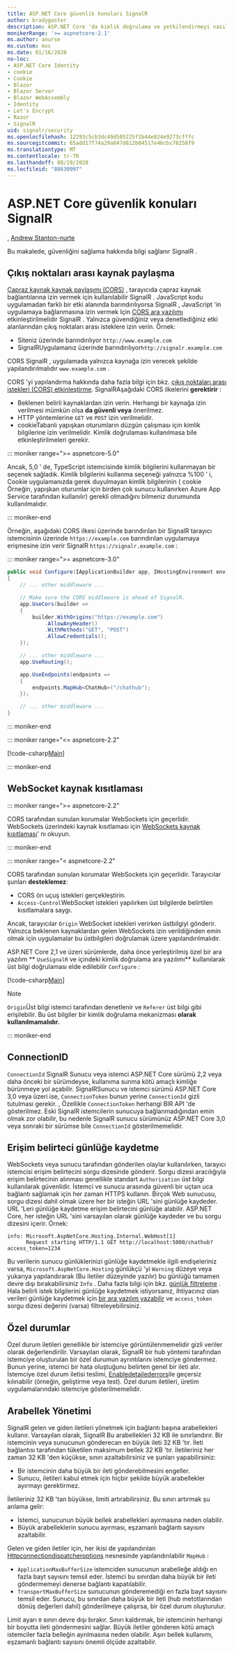 ```yaml
---
title: ASP.NET Core güvenlik konuları SignalR
author: bradygaster
description: ASP.NET Core 'da kimlik doğrulama ve yetkilendirmeyi nasıl kullanacağınızı öğrenin SignalR .
monikerRange: '>= aspnetcore-2.1'
ms.author: anurse
ms.custom: mvc
ms.date: 01/16/2020
no-loc:
- ASP.NET Core Identity
- cookie
- Cookie
- Blazor
- Blazor Server
- Blazor WebAssembly
- Identity
- Let's Encrypt
- Razor
- SignalR
uid: signalr/security
ms.openlocfilehash: 12293c5cb3dc49d505225f1b44e824e9273cfffc
ms.sourcegitcommit: 65add17f74a29a647d812b04517e46cbc78258f9
ms.translationtype: MT
ms.contentlocale: tr-TR
ms.lasthandoff: 08/19/2020
ms.locfileid: "88630997"
---
```

# <a name="security-considerations-in-aspnet-core-no-locsignalr"></a>ASP.NET Core güvenlik konuları SignalR

, [Andrew Stanton-nurte](https://twitter.com/anurse)

Bu makalede, güvenliğini sağlama hakkında bilgi sağlanır SignalR .

## <a name="cross-origin-resource-sharing"></a>Çıkış noktaları arası kaynak paylaşma

[Çapraz kaynak kaynak paylaşımı (CORS)](https://www.w3.org/TR/cors/) , tarayıcıda çapraz kaynak bağlantılarına izin vermek için kullanılabilir SignalR . JavaScript kodu uygulamadan farklı bir etki alanında barındırılıyorsa SignalR , JavaScript 'in uygulamaya bağlanmasına izin vermek Için [CORS ara yazılımı](xref:security/cors) etkinleştirilmelidir SignalR . Yalnızca güvendiğiniz veya denetlediğiniz etki alanlarından çıkış noktaları arası isteklere izin verin. Örnek:

* Siteniz üzerinde barındırılıyor `http://www.example.com`
* SignalRUygulamanız üzerinde barındırılıyor`http://signalr.example.com`

CORS SignalR , uygulamada yalnızca kaynağa izin verecek şekilde yapılandırılmalıdır `www.example.com` .

CORS 'yi yapılandırma hakkında daha fazla bilgi için bkz. [çıkış noktaları arası istekleri (CORS) etkinleştirme](xref:security/cors). SignalRAşağıdaki CORS ilkelerini **gerektirir** :

* Beklenen belirli kaynaklardan izin verin. Herhangi bir kaynağa izin verilmesi mümkün olsa **da güvenli veya** önerilmez.
* HTTP yöntemlerine `GET` ve `POST` izin verilmelidir.
* cookieTabanlı yapışkan oturumların düzgün çalışması için kimlik bilgilerine izin verilmelidir. Kimlik doğrulaması kullanılmasa bile etkinleştirilmeleri gerekir.

::: moniker range=">= aspnetcore-5.0"

Ancak, 5,0 ' de, TypeScript istemcisinde kimlik bilgilerini kullanmayan bir seçenek sağladık.
Kimlik bilgilerini kullanma seçeneği yalnızca %100 ' i, Cookie uygulamanızda gerek duyulmayan kimlik bilgilerinin ( cookie Örneğin, yapışkan oturumlar için birden çok sunucu kullanırken Azure App Service tarafından kullanılır) gerekli olmadığını bilmeniz durumunda kullanılmalıdır.

::: moniker-end

Örneğin, aşağıdaki CORS ilkesi üzerinde barındırılan bir SignalR tarayıcı istemcisinin üzerinde `https://example.com` barındırılan uygulamaya erişmesine izin verir SignalR `https://signalr.example.com` :

::: moniker range=">= aspnetcore-3.0"

```csharp
public void Configure(IApplicationBuilder app, IHostingEnvironment env)
{
    // ... other middleware ...

    // Make sure the CORS middleware is ahead of SignalR.
    app.UseCors(builder =>
    {
        builder.WithOrigins("https://example.com")
            .AllowAnyHeader()
            .WithMethods("GET", "POST")
            .AllowCredentials();
    });

    // ... other middleware ...
    app.UseRouting();

    app.UseEndpoints(endpoints =>
    {
        endpoints.MapHub<ChatHub>("/chathub");
    });

    // ... other middleware ...
}
```

::: moniker-end

::: moniker range="<= aspnetcore-2.2"

[!code-csharp[Main](security/sample/Startup.cs?name=snippet1)]

::: moniker-end

## <a name="websocket-origin-restriction"></a>WebSocket kaynak kısıtlaması

::: moniker range=">= aspnetcore-2.2"

CORS tarafından sunulan korumalar WebSockets için geçerlidir. WebSockets üzerindeki kaynak kısıtlaması için [WebSockets kaynak kısıtlaması](xref:fundamentals/websockets#websocket-origin-restriction)' nı okuyun.

::: moniker-end

::: moniker range="< aspnetcore-2.2"

CORS tarafından sunulan korumalar WebSockets için geçerlidir. Tarayıcılar şunları **desteklemez**:

* CORS ön uçuş istekleri gerçekleştirin.
* `Access-Control`WebSocket istekleri yapılırken üst bilgilerde belirtilen kısıtlamalara saygı.

Ancak, tarayıcılar `Origin` WebSocket istekleri verirken üstbilgiyi gönderir. Yalnızca beklenen kaynaklardan gelen WebSockets izin verildiğinden emin olmak için uygulamalar bu üstbilgileri doğrulamak üzere yapılandırılmalıdır.

ASP.NET Core 2,1 ve üzeri sürümlerde, daha önce yerleştirilmiş özel bir ara yazılım ** `UseSignalR` ve içindeki kimlik doğrulama ara yazılımı** kullanılarak üst bilgi doğrulaması elde edilebilir `Configure` :

[!code-csharp[Main](security/sample/Startup.cs?name=snippet2)]

> [!NOTE]
> `Origin`Üst bilgi istemci tarafından denetlenir ve `Referer` üst bilgi gibi erişilebilir. Bu üst bilgiler bir kimlik doğrulama mekanizması **olarak kullanılmamalıdır.**

::: moniker-end

## <a name="connectionid"></a>ConnectionID

`ConnectionId` SignalR Sunucu veya istemci ASP.NET Core sürümü 2,2 veya daha önceki bir sürümdeyse, kullanıma sunma kötü amaçlı kimliğe bürünmeye yol açabilir. SignalRSunucu ve istemci sürümü ASP.NET Core 3,0 veya üzeri ise, `ConnectionToken` bunun yerine `ConnectionId` gizli tutulması gerekir. , Özellikle `ConnectionToken` herhangi BIR API 'de gösterilmez.  Eski SignalR istemcilerin sunucuya bağlanmadığından emin olmak zor olabilir, bu nedenle SignalR sunucu sürümünüz ASP.NET Core 3,0 veya sonraki bir sürümse bile `ConnectionId` gösterilmemelidir.

## <a name="access-token-logging"></a>Erişim belirteci günlüğe kaydetme

WebSockets veya sunucu tarafından gönderilen olaylar kullanılırken, tarayıcı istemcisi erişim belirtecini sorgu dizesinde gönderir. Sorgu dizesi aracılığıyla erişim belirtecinin alınması genellikle standart `Authorization` üst bilgi kullanılarak güvenlidir. İstemci ve sunucu arasında güvenli bir uçtan uca bağlantı sağlamak için her zaman HTTPS kullanın. Birçok Web sunucusu, sorgu dizesi dahil olmak üzere her bir isteğin URL 'sini günlüğe kaydeder. URL 'Leri günlüğe kaydetme erişim belirtecini günlüğe alabilir. ASP.NET Core, her isteğin URL 'sini varsayılan olarak günlüğe kaydeder ve bu sorgu dizesini içerir. Örnek:

```
info: Microsoft.AspNetCore.Hosting.Internal.WebHost[1]
      Request starting HTTP/1.1 GET http://localhost:5000/chathub?access_token=1234
```

Bu verilerin sunucu günlüklerinizi günlüğe kaydetmekle ilgili endişeleriniz varsa, `Microsoft.AspNetCore.Hosting` günlükçü 'yi `Warning` düzeye veya yukarıya yapılandırarak (Bu iletiler düzeyinde yazılır) bu günlüğü tamamen devre dışı bırakabilirsiniz `Info` . Daha fazla bilgi için bkz. [günlük filtreleme](xref:fundamentals/logging/index#log-filtering) . Hala belirli istek bilgilerini günlüğe kaydetmek istiyorsanız, ihtiyacınız olan verileri günlüğe kaydetmek için [bir ara yazılım yazabilir](xref:fundamentals/middleware/write) ve `access_token` sorgu dizesi değerini (varsa) filtreleyebilirsiniz.

## <a name="exceptions"></a>Özel durumlar

Özel durum iletileri genellikle bir istemciye görüntülenmemelidir gizli veriler olarak değerlendirilir. Varsayılan olarak, SignalR bir hub yöntemi tarafından istemciye oluşturulan bir özel durumun ayrıntılarını istemciye göndermez. Bunun yerine, istemci bir hata oluştuğunu belirten genel bir ileti alır. İstemciye özel durum iletisi teslimi, [Enabledetailederrors](xref:signalr/configuration#configure-server-options)ile geçersiz kılınabilir (örneğin, geliştirme veya test). Özel durum iletileri, üretim uygulamalarındaki istemciye gösterilmemelidir.

## <a name="buffer-management"></a>Arabellek Yönetimi

SignalR gelen ve giden iletileri yönetmek için bağlantı başına arabellekleri kullanır. Varsayılan olarak, SignalR Bu arabellekleri 32 KB ile sınırlandırır. Bir istemcinin veya sunucunun gönderecan en büyük ileti 32 KB 'tır. İleti bağlantısı tarafından tüketilen maksimum bellek 32 KB 'tır. İletileriniz her zaman 32 KB 'den küçükse, sınırı azaltabilirsiniz ve şunları yapabilirsiniz:

* Bir istemcinin daha büyük bir ileti gönderebilmesini engeller.
* Sunucu, iletileri kabul etmek için hiçbir şekilde büyük arabellekler ayırmayı gerektirmez.

İletileriniz 32 KB 'tan büyükse, limiti artırabilirsiniz. Bu sınırı artırmak şu anlama gelir:

* İstemci, sunucunun büyük bellek arabellekleri ayırmasına neden olabilir.
* Büyük arabelleklerin sunucu ayırması, eşzamanlı bağlantı sayısını azaltabilir.

Gelen ve giden iletiler için, her ikisi de yapılandırılan [Httpconnectiondispatcheroptions](xref:signalr/configuration#configure-server-options) nesnesinde yapılandırılabilir `MapHub` :

* `ApplicationMaxBufferSize` istemciden sunucunun arabelleğe aldığı en fazla bayt sayısını temsil eder. İstemci bu sınırdan daha büyük bir ileti göndermemeyi denerse bağlantı kapatılabilir.
* `TransportMaxBufferSize` sunucunun gönderemediği en fazla bayt sayısını temsil eder. Sunucu, bu sınırdan daha büyük bir ileti (hub metotlarından dönüş değerleri dahil) gönderilmeye çalışırsa, bir özel durum oluşturulur.

Limit ayarı `0` sınırı devre dışı bırakır. Sınırı kaldırmak, bir istemcinin herhangi bir boyutta ileti göndermesini sağlar. Büyük iletiler gönderen kötü amaçlı istemciler fazla belleğin ayrılmasına neden olabilir. Aşırı bellek kullanımı, eşzamanlı bağlantı sayısını önemli ölçüde azaltabilir.
